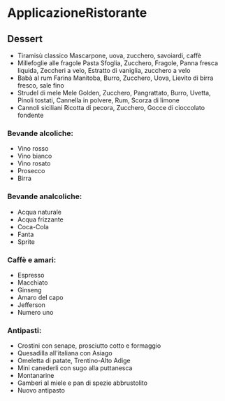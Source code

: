 # ApplicazioneRistorante

## Dessert

- Tiramisù classico
  Mascarpone, uova, zucchero, savoiardi, caffè
- Millefoglie alle fragole
  Pasta Sfoglia, Zucchero, Fragole, Panna fresca liquida, Zeccheri a velo, Estratto di vaniglia, zucchero a velo
- Babà al rum
  Farina Manitoba, Burro, Zucchero, Uova, Lievito di birra fresco, sale fino
- Strudel di mele
  Mele Golden, Zucchero, Pangrattato, Burro, Uvetta, Pinoli tostati, Cannella in polvere, Rum, Scorza di limone
- Cannoli siciliani
  Ricotta di pecora,  Zucchero, Gocce di cioccolato fondente

### Bevande alcoliche:
- Vino rosso 
- Vino bianco
- Vino rosato
- Prosecco
- Birra

### Bevande analcoliche:
- Acqua naturale
- Acqua frizzante
- Coca-Cola
- Fanta
- Sprite

### Caffè e amari:
- Espresso
- Macchiato
- Ginseng
- Amaro del capo
- Jefferson
- Numero uno

### Antipasti:
- Crostini con senape, prosciutto cotto e formaggio
- Quesadilla all'italiana con Asiago
- Omeletta di patate, Trentino-Alto Adige
- Mini canederli con sugo alla puttanesca
- Montanarine
- Gamberi al miele e pan di spezie abbrustolito
- Nuovo antipasto